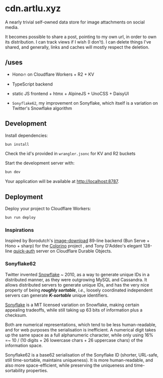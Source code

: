 # cdn.artlu.xyz

A nearly trivial self-owned data store for image attachments on social media.

It becomes possible to share a post, pointing to my own url, in order to own its distribution. I can track views if I wish (I don't). I can delete things I've shared, and generally, links and caches will mostly respect the deletion.

## /uses

- Hono🔥 on Cloudflare Workers + R2 + KV

- TypeScript backend

- static JS frontend + htmx + AlpineJS + UnoCSS + DaisyUI

- <code>Sonyflake62</code>, my improvement on Sonyflake, which itself is a variation on Twitter's Snowflake algorithm

## Development

Install dependencies:

```bash
bun install
```

Check the id's provided in `wrangler.jsonc` for KV and R2 buckets

Start the development server with:

```bash
bun dev
```

Your application will be available at [http://localhost:8787](http://localhost:8787).

## Deployment

Deploy your project to Cloudflare Workers:

```bash
bun run deploy
```

### Inspirations

Inspired by Borodutch's [image-download](https://github.com/backmeupplz/image-download) 89-line backend (Bun Serve + Hono + sharp) for the [Colorino](https://github.com/backmeupplz/colorino) project , and Tony D'Addeo's elegant 128-line [quick-auth](https://github.com/farcasterxyz/quick-auth) server on Cloudflare Durable Objects.

### Sonyflake62

Twitter invented [Snowflake](https://blog.x.com/engineering/en_us/a/2010/announcing-snowflake) ~ 2010, as a way to generate unique IDs in a distributed manner, as they were outgrowing MySQL and Cassandra. It allows distributed servers to generate unique IDs, and has the very nice property of being ***roughly sortable***, *i.e.,* loosely coordinated independent servers can generate ***K-sortable*** unique identifiers.

[Sonyflake](https://github.com/sony/sonyflake?tab=readme-ov-file) is a MIT licensed variation on Snowflake, making certain appealing tradeoffs, while still taking up 63 bits of information plus a checksum.

Both are numerical representations, which tend to be less human-readable, and for web purposes the serialisation is inefficient. A numerical digit takes up the same space as a full alphanumeric character, while only using 16% =~ 10 / (10 digits + 26 lowercase chars + 26 uppercase chars) of the information space.

Sonyflake62 is a base62 serialisation of the Sonyflake ID (shorter, URL-safe, still time-sortable, maintains uniqueness). It is more human-readable, and also more space-efficient, while preserving the uniqueness and time-sortability properties.
